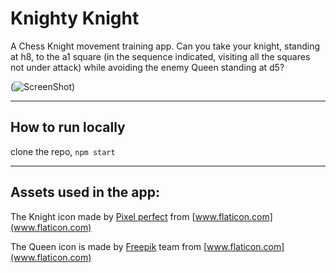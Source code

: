 # Knighty Knight

A Chess Knight movement training app. Can you take your knight, standing at h8, to the a1 square (in the sequence indicated, visiting all the squares not under attack) while avoiding the enemy Queen standing at d5?

(![ScreenShot](https://raw.github.com/AliNisarAhmed/knighty-knight/master/assets/screenshot.png))

***

## How to run locally

clone the repo, `npm start`


***

## Assets used in the app:

The Knight icon made by [Pixel perfect](https://www.flaticon.com/authors/pixel-perfect) from [www.flaticon.com](www.flaticon.com)


The Queen icon is made by [Freepik](https://www.flaticon.com/authors/freepik) team from [www.flaticon.com](www.flaticon.com)
